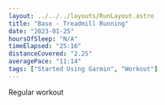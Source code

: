```yaml
---
layout: ../../../layouts/RunLayout.astro
title: "Base - Treadmill Running"
date: "2023-01-25"
hoursOfSleep: "N/A"
timeElapsed: "25:16"
distanceCovered: "2.25"
averagePace: "11:14"
tags: ["Started Using Garmin", "Workout"]
---
```


Regular workout

